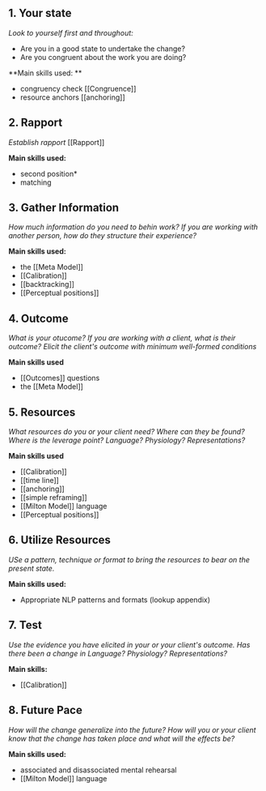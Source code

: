 ## 1. Your state
*Look to yourself first and throughout:*
* Are you in a good state to undertake the change?
* Are you congruent about the work you are doing?

**Main skills used: **
* congruency check [[Congruence]]
* resource anchors [[anchoring]]

## 2. Rapport
*Establish rapport* [[Rapport]]

**Main skills used:**
* second position*
* matching

## 3. Gather Information
*How much information do you need to behin work? If you are working with another person, how do they structure their experience?*

**Main skills used:**
* the [[Meta Model]]
* [[Calibration]]
* [[backtracking]]
* [[Perceptual positions]]

## 4. Outcome
*What is your otucome? If you are working with a client, what is their outcome? Elicit the client's outcome with minimum well-formed conditions*

**Main skills used**
* [[Outcomes]] questions
* the [[Meta Model]]

## 5. Resources
*What resources do you or your client need? Where can they be found? Where is the leverage point? Language? Physiology? Representations?*

**Main skills used**
* [[Calibration]]
* [[time line]]
* [[anchoring]]
* [[simple reframing]]
* [[Milton Model]] language
* [[Perceptual positions]]

## 6. Utilize Resources
*USe a pattern, technique or format to bring the resources to bear on the present state.*

**Main skills used:**
* Appropriate NLP patterns and formats (lookup appendix)

## 7. Test
*Use the evidence you have elicited in your or your client's outcome. Has there been a change in Language? Physiology? Representations?*

**Main skills:**
* [[Calibration]]

## 8. Future Pace
*How will the change generalize into the future? How will you or your client know that the change has taken place and what will the effects be?*

**Main skills used:**
- associated and disassociated mental rehearsal
- [[Milton Model]] language